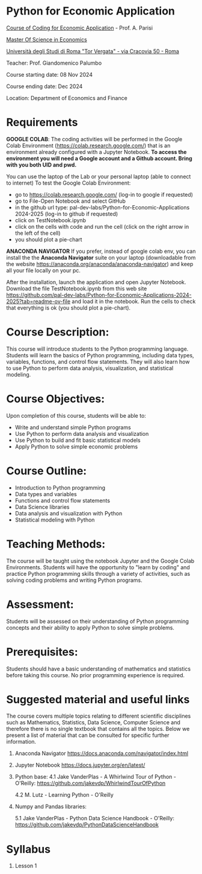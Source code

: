 # Python for Economic Application

[Course of Coding for Economic Application](https://economia.uniroma2.it/master-science/economics/courses/) - Prof. A. Parisi

[Master Of Science in Economics ](https://economia.uniroma2.it/master-science/economics)

[Università degli Studi di Roma "Tor Vergata" - via Cracovia 50 - Roma ](http://web.uniroma2.it/en)

Teacher: Prof. Giandomenico Palumbo

Course starting date: 08 Nov 2024

Course ending date:  Dec 2024

Location: Department of Economics and Finance

# Requirements

**GOOGLE COLAB**:
The coding activities will be performed in the Google Colab Environment (https://colab.research.google.com/) that is an environment already configured with a Jupyter Notebook.
**To access the environment you will need a Google account and a Github account. Bring with you both UID and pwd.**

You can use the laptop of the Lab or your personal laptop (able to connect to internet)
To test the Google Colab Environment:
- go to https://colab.research.google.com/ (log-in to google if requested)
- go to File-Open Notebook and select GitHub 
- in the github url type: pal-dev-labs/Python-for-Economic-Applications 2024-2025 (log-in to github if requested)
- click on TestNotebook.ipynb
- click on the cells with code and run the cell (click on the right arrow in the left of the cell)
- you should plot a pie-chart

**ANACONDA NAVIGATOR**
If you prefer, instead of google colab env, you can install the the **Anaconda Navigator** suite on your laptop (downloadable from the website https://anaconda.org/anaconda/anaconda-navigator) and keep all your file locally on your pc.

After the installation, launch the application and open Jupyter Notebook. 
Download the file TestNotebook.ipynb from this web site https://github.com/pal-dev-labs/Python-for-Economic-Applications-2024-2025?tab=readme-ov-file
and load it in the notebook.
Run the cells to check that everything is ok (you should plot a pie-chart).

# Course Description:

This course will introduce students to the Python programming language. Students will learn the basics of Python programming, including data types, variables, functions, and control flow statements. They will also learn how to use Python to perform data analysis, visualization, and statistical modeling.

# Course Objectives:
Upon completion of this course, students will be able to:

- Write and understand simple Python programs
- Use Python to perform data analysis and visualization
- Use Python to build and fit basic statistical models
- Apply Python to solve simple economic problems

# Course Outline:
- Introduction to Python programming
- Data types and variables
- Functions and control flow statements
- Data Science libraries
- Data analysis and visualization with Python
- Statistical modeling with Python

# Teaching Methods:
The course will be taught using the notebook Jupyter and the Google Colab Environments. Students will have the opportunity to "learn by coding" and practice Python programming skills through a variety of activities, such as solving coding problems and writing Python programs.

# Assessment:
Students will be assessed on their understanding of Python programming concepts and their ability to apply Python to solve simple problems.

# Prerequisites:
Students should have a basic understanding of mathematics and statistics before taking this course. No prior programming experience is required.
   
# Suggested material and useful links
The course covers multiple topics relating to different scientific disciplines such as Mathematics, Statistics, Data Science, Computer Science and therefore there is no single textbook that contains all the topics.
Below we present a list of material that can be consulted for specific further information.

1. Anaconda Navigator
https://docs.anaconda.com/navigator/index.html
2. Jupyter Notebook
https://docs.jupyter.org/en/latest/
3. Python base:
    4.1 Jake VanderPlas - A Whirlwind Tour of Python - O'Reilly: https://github.com/jakevdp/WhirlwindTourOfPython

    4.2 M. Lutz - Learning Python - O'Reilly 
4.  Numpy and Pandas libraries:

    5.1 Jake VanderPlas - Python Data Science Handbook - O'Reilly: https://github.com/jakevdp/PythonDataScienceHandbook

# Syllabus

1. Lesson 1
